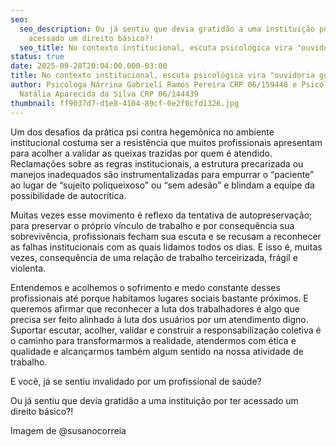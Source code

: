 ```yaml
---
seo:
  seo_description: Ou já sentiu que devia gratidão a uma instituição por ter
    acessado um direito básico?!
  seo_title: No contexto institucional, escuta psicológica vira "ouvidoria gourmet"?
status: true
date: 2025-09-28T20:04:00.000-03:00
title: No contexto institucional, escuta psicológica vira "ouvidoria gourmet"?
author: Psicóloga Nárrina Gabrieli Ramos Pereira CRP 06/159448 e Psicóloga
  Natália Aparecida da Silva CRP 06/144439
thumbnail: ff9037d7-d1e8-4104-89cf-0e2f0cfd1326.jpg
---
```


Um dos desafios da prática psi contra hegemônica no ambiente institucional costuma ser a resistência que muitos profissionais apresentam para acolher a validar as queixas trazidas por quem é atendido. Reclamações sobre as regras institucionais, a estrutura precarizada ou manejos inadequados são instrumentalizadas para empurrar o “paciente” ao lugar de “sujeito poliqueixoso” ou “sem adesão” e blindam a equipe da possibilidade de autocrítica.

Muitas vezes esse movimento é reflexo da tentativa de autopreservação; para preservar o próprio vínculo de trabalho e por consequência sua sobrevivência, profissionais fecham sua escuta e se recusam a reconhecer as falhas institucionais com as quais lidamos todos os dias. E isso é, muitas vezes, consequência de uma relação de trabalho terceirizada, frágil e violenta.

Entendemos e acolhemos o sofrimento e medo constante desses profissionais até porque habitamos lugares sociais bastante próximos. E queremos afirmar que reconhecer a luta dos trabalhadores é algo que precisa ser feito alinhado à luta dos usuários por um atendimento digno. Suportar escutar, acolher, validar e construir a responsabilização coletiva é o caminho para transformarmos a realidade, atendermos com ética e qualidade e alcançarmos também algum sentido na nossa atividade de trabalho.

E você, já se sentiu invalidado por um profissional de saúde?

Ou já sentiu que devia gratidão a uma instituição por ter acessado um direito básico?!

Imagem de @susanocorreia
